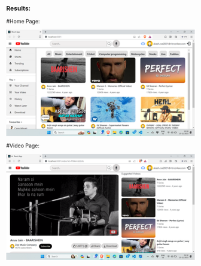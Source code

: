 ### Results:
#Home Page:

![Home Page](Home-page.png?raw=true "Home page")

#Video Page:

![Video Page](Video-page.png?raw=true "Video page")
